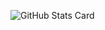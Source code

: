 ![GitHub Stats Card](https://github-readme-stats.vercel.app/api?username=maxmellon&show_icons=true)
